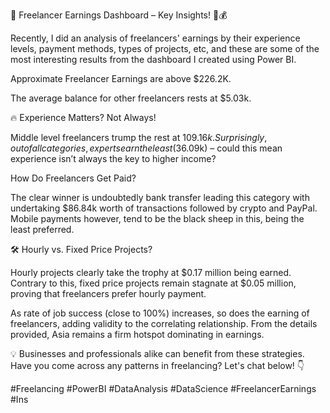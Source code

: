 🚀 Freelancer Earnings Dashboard – Key Insights! 💼💰

Recently, I did an analysis of freelancers' earnings by their experience levels, payment methods, types of projects, etc, and these are some of the most interesting results from the dashboard I created using Power BI. 

Approximate Freelancer Earnings are above $226.2K. 

The average balance for other freelancers rests at $5.03k.

🔥 Experience Matters? Not Always!

Middle level freelancers trump the rest at $109.16k. Surprisingly, out of all categories, experts earn the least ($36.09k) – could this mean experience isn’t always the key to higher income? 

How Do Freelancers Get Paid? 

The clear winner is undoubtedly bank transfer leading this category with undertaking $86.84k worth of transactions followed by crypto and PayPal. Mobile payments however, tend to be the black sheep in this, being the least preferred. 

🛠 Hourly vs. Fixed Price Projects? 

Hourly projects clearly take the trophy at $0.17 million being earned. Contrary to this, fixed price projects remain stagnate at $0.05 million, proving that freelancers prefer hourly payment. 

As rate of job success (close to 100%) increases, so does the earning of freelancers, adding validity to the correlating relationship. From the details provided, Asia remains a firm hotspot dominating in earnings.

💡 Businesses and professionals alike can benefit from these strategies. Have you come across any patterns in freelancing? Let's chat below! 👇

#Freelancing #PowerBI #DataAnalysis #DataScience #FreelancerEarnings #Ins

